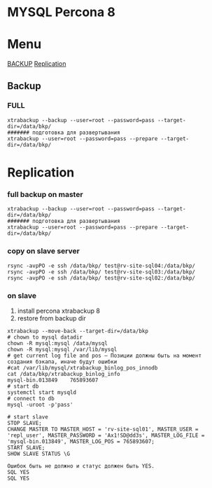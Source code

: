 # MYSQL Percona 8

# Menu
[BACKUP](https://github.com/allanian/docker/tree/master/databases/mysql#BACKUP)
[Replication](https://github.com/allanian/docker/tree/master/databases/mysql#Replication)

## Backup 
### FULL
```
xtrabackup --backup --user=root --password=pass --target-dir=/data/bkp/
####### подготовка для развертывания
xtrabackup --user=root --password=pass --prepare --target-dir=/data/bkp/
```



# Replication
### full backup on master
```
xtrabackup --backup --user=root --password=pass --target-dir=/data/bkp/
####### подготовка для развертывания
xtrabackup --user=root --password=pass --prepare --target-dir=/data/bkp/
```
### copy on slave server
```
rsync -avpPO -e ssh /data/bkp/ test@rv-site-sql04:/data/bkp/
rsync -avpPO -e ssh /data/bkp/ test@rv-site-sql03:/data/bkp/
rsync -avpPO -e ssh /data/bkp/ test@rv-site-sql02:/data/bkp/
```
### on slave
 1. install percona xtrabackup 8
 2.  restore from backup dir
```
xtrabackup --move-back --target-dir=/data/bkp
# chown to mysql datadir
chown -R mysql:mysql /data/mysql
chown -R mysql:mysql /var/lib/mysql
# get current log file and pos – Позиции должны быть на момент создания бэкапа, иначе будут ошибки
#cat /var/lib/mysql/xtrabackup_binlog_pos_innodb
cat /data/bkp/xtrabackup_binlog_info
mysql-bin.013849	765893607
# start db
systemctl start mysqld
# connect to db
mysql -uroot -p'pass'

# start slave
STOP SLAVE;
CHANGE MASTER TO MASTER_HOST = 'rv-site-sql01', MASTER_USER = 'repl_user', MASTER_PASSWORD = 'Ax1!SD@dd3s', MASTER_LOG_FILE = 'mysql-bin.013849', MASTER_LOG_POS = 765893607;
START SLAVE;
SHOW SLAVE STATUS \G

Ошибок быть не должно и статус должен быть YES.
SQL YES
SQL YES
```
